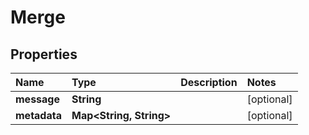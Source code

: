 # Merge

## Properties

| Name | Type | Description | Notes |
| :--- | :--- | :--- | :--- |
| **message** | **String** |  | \[optional\] |
| **metadata** | **Map&lt;String, String&gt;** |  | \[optional\] |

